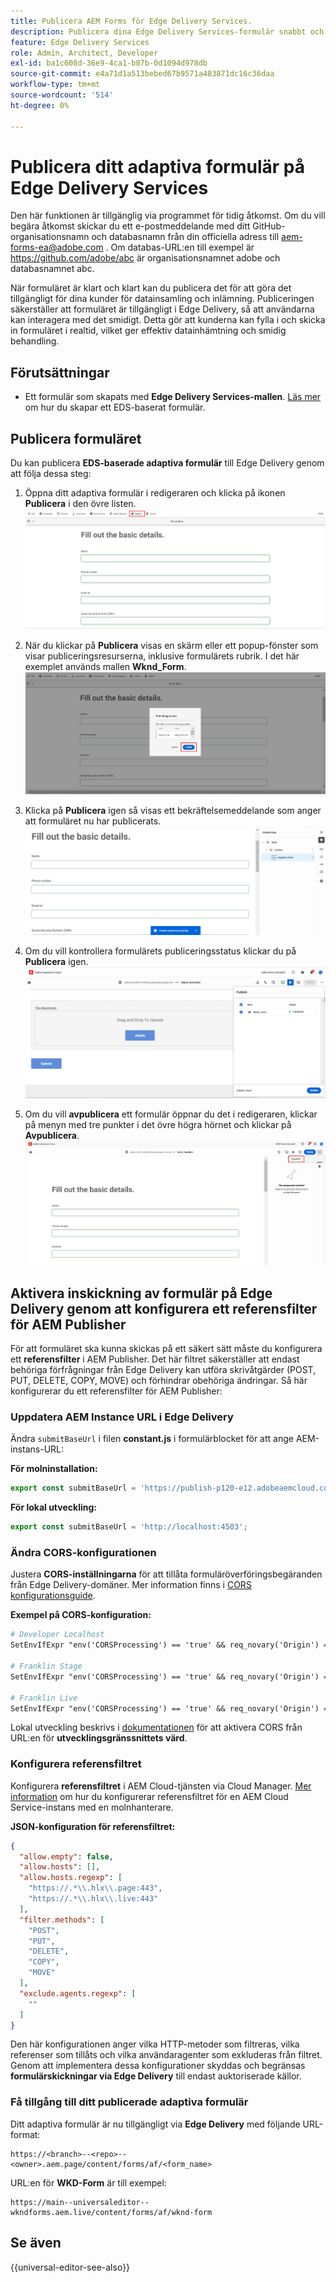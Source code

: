 ```yaml
---
title: Publicera AEM Forms för Edge Delivery Services.
description: Publicera dina Edge Delivery Services-formulär snabbt och smidigt.
feature: Edge Delivery Services
role: Admin, Architect, Developer
exl-id: ba1c608d-36e9-4ca1-b87b-0d1094d978db
source-git-commit: e4a71d1a513bebed67b9571a483871dc16c36daa
workflow-type: tm+mt
source-wordcount: '514'
ht-degree: 0%

---
```


# Publicera ditt adaptiva formulär på Edge Delivery Services

<span class="preview"> Den här funktionen är tillgänglig via programmet för tidig åtkomst. Om du vill begära åtkomst skickar du ett e-postmeddelande med ditt GitHub-organisationsnamn och databasnamn från din officiella adress till <a href="mailto:aem-forms-ea@adobe.com">aem-forms-ea@adobe.com</a> . Om databas-URL:en till exempel är https://github.com/adobe/abc är organisationsnamnet adobe och databasnamnet abc.</span>


När formuläret är klart och klart kan du publicera det för att göra det tillgängligt för dina kunder för datainsamling och inlämning. Publiceringen säkerställer att formuläret är tillgängligt i Edge Delivery, så att användarna kan interagera med det smidigt. Detta gör att kunderna kan fylla i och skicka in formuläret i realtid, vilket ger effektiv datainhämtning och smidig behandling.

## Förutsättningar

* Ett formulär som skapats med **Edge Delivery Services-mallen**. [Läs mer](/help/edge/docs/forms/universal-editor/getting-started-universal-editor.md) om hur du skapar ett EDS-baserat formulär.

## Publicera formuläret

Du kan publicera **EDS-baserade adaptiva formulär** till Edge Delivery genom att följa dessa steg:

<!--1. Select the **Adaptive Form** that you want to publish and click the **Edit** ![edit icon](/help/forms/assets/edit.svg) icon.
   ![Select EDS-Based Form](/help/forms/assets/select-eds-based-form.png)-->

1. Öppna ditt adaptiva formulär i redigeraren och klicka på ikonen **Publicera** i den övre listen.
   ![Klicka på Publicera](/help/forms/assets/publish-icon-eds-form.png)

1. När du klickar på **Publicera** visas en skärm eller ett popup-fönster som visar publiceringsresurserna, inklusive formulärets rubrik. I det här exemplet används mallen **Wknd_Form**.
   ![Vid klickning på Publicera](/help/forms/assets/on-click-publish.png)

1. Klicka på **Publicera** igen så visas ett bekräftelsemeddelande som anger att formuläret nu har publicerats.
   ![Publiceringen lyckades](/help/forms/assets/publish-success.png)

1. Om du vill kontrollera formulärets publiceringsstatus klickar du på **Publicera** igen.
   ![Publiceringsstatus](/help/forms/assets/publish-status.png)

1. Om du vill **avpublicera** ett formulär öppnar du det i redigeraren, klickar på menyn med tre punkter i det övre högra hörnet och klickar på **Avpublicera**.
   ![Avpublicera](/help/forms/assets/unpublish--form.png)

## Aktivera inskickning av formulär på Edge Delivery genom att konfigurera ett referensfilter för AEM Publisher

För att formuläret ska kunna skickas på ett säkert sätt måste du konfigurera ett **referensfilter** i AEM Publisher. Det här filtret säkerställer att endast behöriga förfrågningar från Edge Delivery kan utföra skrivåtgärder (POST, PUT, DELETE, COPY, MOVE) och förhindrar obehöriga ändringar. Så här konfigurerar du ett referensfilter för AEM Publisher:

### Uppdatera AEM Instance URL i Edge Delivery

Ändra `submitBaseUrl` i filen **constant.js** i formulärblocket för att ange AEM-instans-URL:

**För molninstallation:**

```js
export const submitBaseUrl = 'https://publish-p120-e12.adobeaemcloud.com';
```

**För lokal utveckling:**

```js
export const submitBaseUrl = 'http://localhost:4503';
```

### Ändra CORS-konfigurationen

Justera **CORS-inställningarna** för att tillåta formuläröverföringsbegäranden från Edge Delivery-domäner. Mer information finns i [CORS konfigurationsguide](https://experienceleague.adobe.com/sv/docs/experience-manager-learn/getting-started-with-aem-headless/deployments/configurations/cors).

**Exempel på CORS-konfiguration:**

```apache
# Developer Localhost
SetEnvIfExpr "env('CORSProcessing') == 'true' && req_novary('Origin') =~ m#(http://localhost(:\d+)?$)#" CORSTrusted=true

# Franklin Stage
SetEnvIfExpr "env('CORSProcessing') == 'true' && req_novary('Origin') =~ m#(https://.*\.hlx\.page$)#" CORSTrusted=true  

# Franklin Live
SetEnvIfExpr "env('CORSProcessing') == 'true' && req_novary('Origin') =~ m#(https://.*\.hlx\.live$)#" CORSTrusted=true
```

Lokal utveckling beskrivs i [dokumentationen](https://experienceleague.adobe.com/sv/docs/experience-manager-cloud-service/content/headless/deployment/referrer-filter) för att aktivera CORS från URL:en för **utvecklingsgränssnittets värd**.

### Konfigurera referensfiltret

Konfigurera **referensfiltret** i AEM Cloud-tjänsten via Cloud Manager. [Mer information](https://experienceleague.adobe.com/sv/docs/experience-manager-learn/foundation/security/understand-cross-origin-resource-sharing) om hur du konfigurerar referensfiltret för en AEM Cloud Service-instans med en molnhanterare.

**JSON-konfiguration för referensfiltret:**

```json
{
  "allow.empty": false,
  "allow.hosts": [],
  "allow.hosts.regexp": [
    "https://.*\\.hlx\\.page:443",
    "https://.*\\.hlx\\.live:443"
  ],
  "filter.methods": [
    "POST",
    "PUT",
    "DELETE",
    "COPY",
    "MOVE"
  ],
  "exclude.agents.regexp": [
    ""
  ]
}
```

Den här konfigurationen anger vilka HTTP-metoder som filtreras, vilka referenser som tillåts och vilka användaragenter som exkluderas från filtret. Genom att implementera dessa konfigurationer skyddas och begränsas **formulärskickningar via Edge Delivery** till endast auktoriserade källor.

### Få tillgång till ditt publicerade adaptiva formulär

Ditt adaptiva formulär är nu tillgängligt via **Edge Delivery** med följande URL-format:

```
https://<branch>--<repo>--<owner>.aem.page/content/forms/af/<form_name>
```

URL:en för **WKD-Form** är till exempel:

```
https://main--universaleditor--wkndforms.aem.live/content/forms/af/wknd-form
```


## Se även

{{universal-editor-see-also}}

